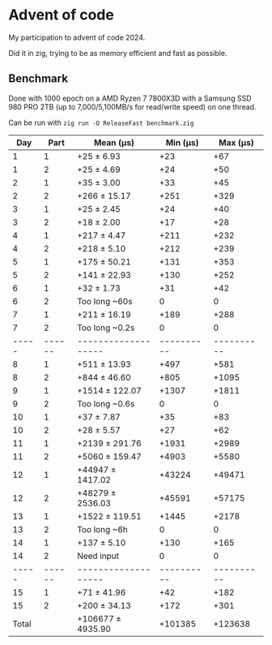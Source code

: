 # Advent of code

My participation to advent of code 2024.

Did it in zig, trying to be as memory efficient and fast as possible.

## Benchmark

Done with 1000 epoch on a AMD Ryzen 7 7800X3D with a Samsung SSD 980 PRO 2TB (up to 7,000/5,100MB/s for read/write speed) on one thread.

Can be run with `zig run -O ReleaseFast benchmark.zig`

| Day | Part | Mean (μs)         | Min (μs) | Max (μs) |
|-----|------|-------------------|----------|----------|
| 1   | 1    |      +25 ± 6.93   |      +23 |      +67 |
| 1   | 2    |      +25 ± 4.69   |      +24 |      +50 |
| 2   | 1    |      +35 ± 3.00   |      +33 |      +45 |
| 2   | 2    |     +266 ± 15.17  |     +251 |     +329 |
| 3   | 1    |      +25 ± 2.45   |      +24 |      +40 |
| 3   | 2    |      +18 ± 2.00   |      +17 |      +28 |
| 4   | 1    |     +217 ± 4.47   |     +211 |     +232 |
| 4   | 2    |     +218 ± 5.10   |     +212 |     +239 |
| 5   | 1    |     +175 ± 50.21  |     +131 |     +353 |
| 5   | 2    |     +141 ± 22.93  |     +130 |     +252 |
| 6   | 1    |      +32 ± 1.73   |      +31 |      +42 |
| 6   | 2    |     Too long ~60s |        0 |        0 |
| 7   | 1    |     +211 ± 16.19  |     +189 |     +288 |
| 7   | 2    |    Too long ~0.2s |        0 |        0 |
|-----|------|-------------------|----------|----------|
| 8   | 1    |     +511 ± 13.93  |     +497 |     +581 |
| 8   | 2    |     +844 ± 46.60  |     +805 |    +1095 |
| 9   | 1    |    +1514 ± 122.07 |    +1307 |    +1811 |
| 9   | 2    |    Too long ~0.6s |        0 |        0 |
| 10  | 1    |      +37 ± 7.87   |      +35 |      +83 |
| 10  | 2    |      +28 ± 5.57   |      +27 |      +62 |
| 11  | 1    |    +2139 ± 291.76 |    +1931 |    +2989 |
| 11  | 2    |    +5060 ± 159.47 |    +4903 |    +5580 |
| 12  | 1    |   +44947 ± 1417.02 |   +43224 |   +49471 |
| 12  | 2    |   +48279 ± 2536.03 |   +45591 |   +57175 |
| 13  | 1    |    +1522 ± 119.51 |    +1445 |    +2178 |
| 13  | 2    |    Too long ~6h   |        0 |        0 |
| 14  | 1    |     +137 ± 5.10   |     +130 |     +165 |
| 14  | 2    |    Need input     |        0 |        0 |
|-----|------|-------------------|----------|----------|
| 15  | 1    |      +71 ± 41.96  |      +42 |     +182 |
| 15  | 2    |     +200 ± 34.13  |     +172 |     +301 |
| Total|      |  +106677 ± 4935.90 |  +101385 |  +123638 |

